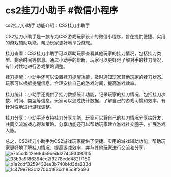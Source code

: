 # cs2挂刀小助手 #微信小程序
cs2挂刀小助手
功能介绍：CS2挂刀小助手

CS2挂刀小助手是一款专为CS2游戏玩家设计的微信小程序，旨在提供便捷、实用的游戏辅助功能，帮助玩家更好地享受游戏。

挂刀查看：CS2挂刀小助手可以帮助玩家查看其他玩家的挂刀情况，包括挂刀类型、剩余时间等信息。通过小助手的帮助，玩家可以更好地了解对手的挂刀情况，有针对性地进行游戏策略调整。

挂刀提醒：小助手还可以设置挂刀提醒功能，及时通知玩家其他玩家的挂刀状态。玩家可以根据提醒信息，合理安排自己的游戏时间，提高游戏效率。

挂刀统计：小助手还提供了挂刀数据统计功能，记录玩家的挂刀情况，包括挂刀次数、时间、类型等信息。玩家可以通过统计数据，了解自己的游戏习惯和效率，有针对性地进行游戏调整。

挂刀分享：小助手还支持挂刀分享功能，玩家可以将自己的挂刀情况分享给好友，共同交流游戏心得和策略。分享功能还可以帮助玩家建立游戏社交圈子，扩展游戏人脉。

总之，CS2挂刀小助手为CS2游戏玩家提供了便捷、实用的游戏辅助功能，帮助玩家更好地了解挂刀情况、提高游戏效率，并与其他玩家进行交流和分享。
![e7b5cd512e68459bedd274c93490115](https://github.com/anranq/cs2/assets/126095767/f9d0fc73-b276-4ddb-a7f0-960edf51c647)![33b9a9f86394ec2f9278ede482f7180](https://github.com/anranq/cs2/assets/126095767/b195d016-9122-4c71-8d08-539013be6271)
![b1a2ddf3259432ee3b740bfd3da233d](https://github.com/anranq/cs2/assets/126095767/c8cb7dd3-62f0-4f54-8cbe-e015c70bb551)
![1c479e783c1270b4183cd185c8f2b96](https://github.com/anranq/cs2/assets/126095767/d16184f1-8c14-4ae9-9dab-dd9125b344c0)

